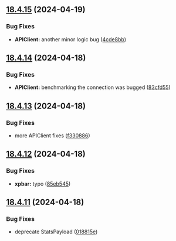 ## [18.4.15](https://github.com/Torwent/WaspLib/compare/v18.4.14...v18.4.15) (2024-04-19)


### Bug Fixes

* **APIClient:** another minor logic bug ([4cde8bb](https://github.com/Torwent/WaspLib/commit/4cde8bbb192f68885a5c55edc59e8d4b69d87238))



## [18.4.14](https://github.com/Torwent/WaspLib/compare/v18.4.13...v18.4.14) (2024-04-18)


### Bug Fixes

* **APIClient:** benchmarking the connection was bugged ([83cfd55](https://github.com/Torwent/WaspLib/commit/83cfd55af10e8c284a9c770fce8481afed91a05f))



## [18.4.13](https://github.com/Torwent/WaspLib/compare/v18.4.12...v18.4.13) (2024-04-18)


### Bug Fixes

* more APIClient fixes ([f330886](https://github.com/Torwent/WaspLib/commit/f330886aea3c9a40cc1ec8282d59a3d8ac826579))



## [18.4.12](https://github.com/Torwent/WaspLib/compare/v18.4.11...v18.4.12) (2024-04-18)


### Bug Fixes

* **xpbar:** typo ([85eb545](https://github.com/Torwent/WaspLib/commit/85eb545f6a515b1ca79645d4bd9180f5734a77a1))



## [18.4.11](https://github.com/Torwent/WaspLib/compare/v18.4.10...v18.4.11) (2024-04-18)


### Bug Fixes

* deprecate StatsPayload ([018815e](https://github.com/Torwent/WaspLib/commit/018815e8f0e0579d67c0551e152c6f4c5dfe2782))




